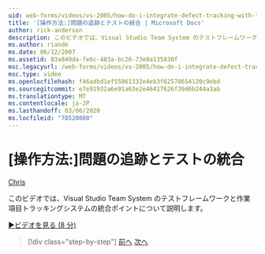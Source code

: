 ```yaml
---
uid: web-forms/videos/vs-2005/how-do-i-integrate-defect-tracking-with-testing
title: '[操作方法:]問題の追跡とテストの統合 | Microsoft Docs'
author: rick-anderson
description: このビデオでは、Visual Studio Team System のテストフレームワークと作業項目トラッキングシステムの統合ポイントについて説明します。
ms.author: riande
ms.date: 06/12/2007
ms.assetid: 83a849da-fe6c-483a-bc26-73e8a135830f
msc.legacyurl: /web-forms/videos/vs-2005/how-do-i-integrate-defect-tracking-with-testing
msc.type: video
ms.openlocfilehash: f46adbd1ef55061332e4eb3f62578654120c9ebd
ms.sourcegitcommit: e7e91932a6e91a63e2e46417626f39d6b244a3ab
ms.translationtype: MT
ms.contentlocale: ja-JP
ms.lasthandoff: 03/06/2020
ms.locfileid: "78520888"
---
```

# <a name="how-do-i-integrate-defect-tracking-with-testing"></a>[操作方法:]問題の追跡とテストの統合

[Chris](https://twitter.com/CMenegay)

このビデオでは、Visual Studio Team System のテストフレームワークと作業項目トラッキングシステムの統合ポイントについて説明します。

[&#9654;ビデオを見る (8 分)](https://channel9.msdn.com/Blogs/ASP-NET-Site-Videos/how-do-i-integrate-defect-tracking-with-testing)

> [!div class="step-by-step"]
> [前へ](the-effects-of-viewstate.md)
> [次へ](how-do-i-create-my-own-bug-work-item.md)
